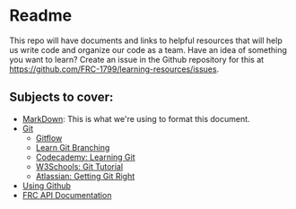 # Readme
This repo will have documents and links to helpful resources that will help us write code and organize our code as a team. Have an idea of something you want to learn? Create an issue in the Github repository for this at https://github.com/FRC-1799/learning-resources/issues.

## Subjects to cover:
* [MarkDown](https://www.markdownguide.org/): This is what we're using to format this document.
* [Git](https://git-scm.com/docs/gittutorial)
   * [Gitflow](https://www.atlassian.com/git/tutorials/comparing-workflows/gitflow-workflow)
   * [Learn Git Branching](https://learngitbranching.js.org/?locale=en_US)
   * [Codecademy: Learning Git](https://www.codecademy.com/learn/learn-git)
   * [W3Schools: Git Tutorial](https://www.w3schools.com/git/)
   * [Atlassian: Getting Git Right](https://www.atlassian.com/git)
* [Using Github](https://docs.github.com/en/get-started/quickstart/hello-world)
* [FRC API Documentation](https://docs.wpilib.org/en/stable/)
